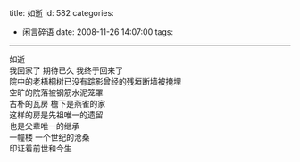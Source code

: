 title: 如逝
id: 582
categories:
  - 闲言碎语
date: 2008-11-26 14:07:00
tags:
---

如逝
</br>我回家了 期待已久 我终于回来了
</br>院中的老梧桐树已没有踪影曾经的残垣断墙被掩埋
</br>空旷的院落被钢筋水泥笼罩
</br>古朴的瓦房 檐下是燕雀的家
</br>这样的房是先祖唯一的遗留
</br>也是父辈唯一的继承
</br>一幢楼 一个世纪的沧桑
</br>印证着前世和今生